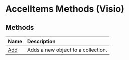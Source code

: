 
# AccelItems Methods (Visio)

## Methods



|**Name**|**Description**|
|:-----|:-----|
|[Add](f21034e3-0fbb-6291-ca56-81445a585def.md)|Adds a new object to a collection.|
